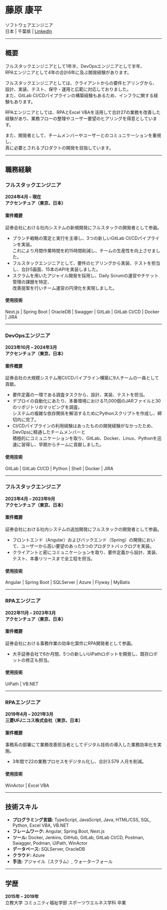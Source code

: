 # 藤原 康平
ソフトウェアエンジニア  
日本 | 千葉県 | [LinkedIn](https://www.linkedin.com/in/kohei-fujiwara-7a2bb6284/)

---

## 概要  
フルスタックエンジニアとして1年半、DevOpsエンジニアとして半年、  
RPAエンジニアとして4年の合計6年に及ぶ開発経験があります。
  
フルスタックエンジニアとしては、クライアントからの要件ヒアリングから、  
設計、実装、テスト、保守・運用と広範に対応しておりました。  
また、GitLab CI/CDパイプラインの構築経験もあるため、インフラに関する経験もあります。
  
RPAエンジニアとしては、RPAとExcel VBAを活用して合計27の業務を改善した  
経験があり、業務フローの整理やユーザー要望のヒアリングを得意としています。
  
また、開発者として、チームメンバーやユーザーとのコミュニケーションを重視し、  
真に必要とされるプロダクトの開発を目指しています。

---

## 職務経験  

### フルスタックエンジニア  
**2024年4月 – 現在**  
**アクセンチュア（東京、日本）**  
#### 案件概要
証券会社における社内システムの新規開発にフルスタックの開発者として参画。
- ブランチ戦略の策定と実行を主導し、3つの新しいGitLab CI/CDパイプラインを実装。  
これにより月間作業時間を約15時間削減し、チームの生産性を向上させました。
- フルスタックエンジニアとして、要件のヒアリングから実装、テストを担当し、合計5画面、15本のAPIを実装しました。
- スクラムを用いたアジャイル開発を採用し、Daily Scrumの運営やチケット管理の課題を特定、  
改善提案を行いチーム運営の円滑化を実現しました。
#### 使用技術
Next.js | Spring Boot | OracleDB | Swagger | GitLab | GitLab CI/CD | Docker | JIRA

---

### DevOpsエンジニア  
**2023年10月 – 2024年3月**  
**アクセンチュア（東京、日本）**  
#### 案件概要
証券会社の大規模システム用CI/CDパイプライン構築に9人チームの一員として貢献。
- 要件定義の一環である調査タスクから、設計、実装、テストを担当。  
- デプロイの自動化にあたり、本番環境における11,000個のJARファイルと30のリポジトリのマッピングを調査。  
システムの複雑な依存関係を解消するためにPythonスクリプトを作成し、締切内に完了。  
- CI/CDパイプラインの利用経験はあったものの開発経験がなかったため、DevOpsに精通したチームメンバーと  
積極的にコミュニケーションを取り、GitLab、Docker、Linux、Pythonを迅速に習得し、早期からチームに貢献しました。  
#### 使用技術
GitLab | GitLab CI/CD | Python | Shell | Docker | JIRA

---

### フルスタックエンジニア  
**2023年4月 – 2023年9月**  
**アクセンチュア（東京、日本）**  
#### 案件概要
証券会社における社内システムの追加開発にフルスタックの開発者として参画。
- フロントエンド（Angular）およびバックエンド（Spring）の開発において、ユーザーから高い要望のあった5つのプロダクトバックログを実装。  
- クライアントと密にコミュニケーションを取り、要件定義から設計、実装、テスト、本番リリースまで全工程を担当。  
#### 使用技術
Angular | Spring Boot | SQLServer | Azure | Flyway | MyBatis

---

### RPAエンジニア  
**2022年11月 – 2023年3月**  
**アクセンチュア（東京、日本）**  
#### 案件概要
証券会社における事務作業の効率化案件にRPA開発者として参画。
- 大手証券会社で6か月間、5つの新しいUiPathロボットを開発し、既存ロボットの修正も担当。
#### 使用技術
UiPath | VB.NET

---

### RPAエンジニア  
**2019年4月 – 2021年3月**  
**三菱UFJニコス株式会社（東京、日本）**  
#### 案件概要
事務系の部署にて業務改善担当者としてデジタル技術の導入した業務効率化を実施。
- 3年間で22の業務プロセスをデジタル化し、合計3.579 人月を削減。  
#### 使用技術
WinActor | Excel VBA

---

## 技術スキル
- **プログラミング言語:** TypeScript, JavaScript, Java, HTML/CSS, SQL, Python, Excel VBA, VB.NET
- **フレームワーク:** Angular, Spring Boot, Next.js
- **ツール:** Docker, Jenkins, GitHub, GitLab, GitLab CI/CD, Postman, Swagger, Podman, UiPath, WinActor
- **データベース:** SQLServer, OracleDB
- **クラウド:** Azure
- **手法:** アジャイル（スクラム）, ウォーターフォール

---

## 学歴
**2015年 – 2019年**  
立教大学 コミュニティ福祉学部 スポーツウエルネス学科 卒業
